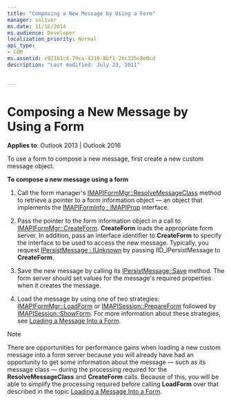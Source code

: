 ```yaml
---
title: "Composing a New Message by Using a Form"
manager: soliver
ms.date: 11/16/2014
ms.audience: Developer
localization_priority: Normal
api_type:
- COM
ms.assetid: c92181c4-79ca-4310-8bf1-2bc335c8e0cd
description: "Last modified: July 23, 2011"
 
 
---
```


# Composing a New Message by Using a Form

  
  
**Applies to**: Outlook 2013 | Outlook 2016 
  
To use a form to compose a new message, first create a new custom message object.
  
 **To compose a new message using a form**
  
1. Call the form manager's [IMAPIFormMgr::ResolveMessageClass](imapiformmgr-resolvemessageclass.md) method to retrieve a pointer to a form information object — an object that implements the [IMAPIFormInfo : IMAPIProp](imapiforminfoimapiprop.md) interface. 
    
2. Pass the pointer to the form information object in a call to [IMAPIFormMgr::CreateForm](imapiformmgr-createform.md). **CreateForm** loads the appropriate form server. In addition, pass an interface identifier to **CreateForm** to specify the interface to be used to access the new message. Typically, you request [IPersistMessage : IUnknown](ipersistmessageiunknown.md) by passing IID_IPersistMessage to **CreateForm**.
    
3. Save the new message by calling its [IPersistMessage::Save](ipersistmessage-save.md) method. The form server should set values for the message's required properties when it creates the message. 
    
4. Load the message by using one of two strategies: [IMAPIFormMgr::LoadForm](imapiformmgr-loadform.md) or [IMAPISession::PrepareForm](imapisession-prepareform.md) followed by [IMAPISession::ShowForm](imapisession-showform.md). For more information about these strategies, see [Loading a Message Into a Form](loading-a-message-into-a-form.md).
    
> [!NOTE]
> There are opportunities for performance gains when loading a new custom message into a form server because you will already have had an opportunity to get some information about the message — such as its message class — during the processing required for the **ResolveMessageClass** and **CreateForm** calls. Because of this, you will be able to simplify the processing required before calling **LoadForm** over that described in the topic [Loading a Message Into a Form](loading-a-message-into-a-form.md). 
  

